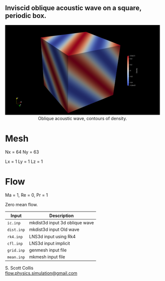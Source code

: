 ## Inviscid oblique acoustic wave on a square, periodic box.

<p align=center>
<img src=https://github.com/sscollis/lns3d/blob/master/test/3d/3d.png>
<br>Oblique acoustic wave, contours of density.</p>

# Mesh

Nx = 64
Ny = 63

Lx = 1
Ly = 1
Lz = 1

# Flow 

Ma = 1, Re = 0, Pr = 1

Zero mean flow.

Input      | Description
-----------|-------------------------------
`ic.inp`   | mkdist3d input 3d oblique wave
`dist.inp` | mkdist3d input Old wave
`rk4.inp`  | LNS3d input using Rk4
`cfl.inp`  | LNS3d input implicit
`grid.inp` | genmesh input file
`mean.inp` | mkmesh input file

S. Scott Collis\
flow.physics.simulation@gmail.com
